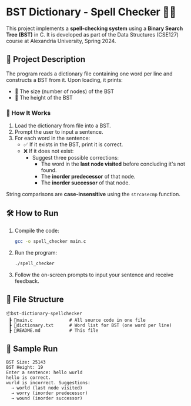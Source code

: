 # BST Dictionary - Spell Checker 📘🌳

This project implements a **spell-checking system** using a **Binary Search Tree (BST)** in C. It is developed as part of the Data Structures (CSE127) course at Alexandria University, Spring 2024.

## 🧠 Project Description

The program reads a dictionary file containing one word per line and constructs a BST from it. Upon loading, it prints:
- 📏 The size (number of nodes) of the BST
- 🌲 The height of the BST

### 💬 How It Works

1. Load the dictionary from file into a BST.
2. Prompt the user to input a sentence.
3. For each word in the sentence:
   - ✅ If it exists in the BST, print it is correct.
   - ❌ If it does not exist:
     - Suggest three possible corrections:
       - The word in the **last node visited** before concluding it's not found.
       - The **inorder predecessor** of that node.
       - The **inorder successor** of that node.

String comparisons are **case-insensitive** using the `strcasecmp` function.

## 🛠️ How to Run

1. Compile the code:
   ```bash
   gcc -o spell_checker main.c
   ```

2. Run the program:
   ```bash
   ./spell_checker
   ```

3. Follow the on-screen prompts to input your sentence and receive feedback.

## 📁 File Structure

```
📦bst-dictionary-spellchecker
 ┣ 📄main.c              # All source code in one file
 ┣ 📄dictionary.txt      # Word list for BST (one word per line)
 ┣ 📄README.md           # This file
```

## 🧪 Sample Run

```
BST Size: 25143
BST Height: 19
Enter a sentence: hello wurld
hello is correct.
wurld is incorrect. Suggestions:
  → world (last node visited)
  → worry (inorder predecessor)
  → wound (inorder successor)
```

